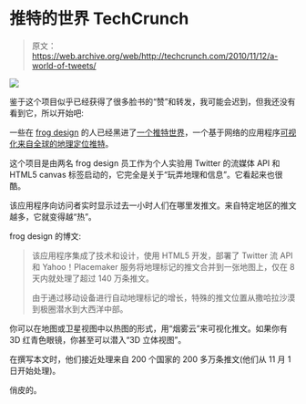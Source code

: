 # 推特的世界 TechCrunch

> 原文：<https://web.archive.org/web/http://techcrunch.com/2010/11/12/a-world-of-tweets/>

![](img/264872944fe00b3fb06d79433d199481.png)

鉴于这个项目似乎已经获得了很多脸书的“赞”和转发，我可能会迟到，但我还没有看到它，所以开始吧:

一些在 [frog design](https://web.archive.org/web/20230202213454/http://www.crunchbase.com/company/frog-design) 的人已经黑进了[一个推特世界](https://web.archive.org/web/20230202213454/http://aworldoftweets.frogdesign.com/)，一个基于网络的应用程序[可视化来自全球的地理定位推特](https://web.archive.org/web/20230202213454/http://designmind.frogdesign.com/blog/a-world-of-tweets.html)。

这个项目是由两名 frog design 员工作为个人实验用 Twitter 的流媒体 API 和 HTML5 canvas 标签启动的，它完全是关于“玩弄地理和信息”。它看起来也很酷。

该应用程序向访问者实时显示过去一小时人们在哪里发推文。来自特定地区的推文越多，它就变得越“热”。

frog design 的博文:

> 该应用程序集成了技术和设计，使用 HTML5 开发，部署了 Twitter 流 API 和 Yahoo！Placemaker 服务将地理标记的推文合并到一张地图上，仅在 8 天内就处理了超过 140 万条推文。
> 
> 由于通过移动设备进行自动地理标记的增长，特殊的推文位置从撒哈拉沙漠到极圈潜水到大西洋中部。

你可以在地图或卫星视图中以热图的形式，用“烟雾云”来可视化推文。如果你有 3D 红青色眼镜，你甚至可以潜入“3D 立体视图”。

在撰写本文时，他们接近处理来自 200 个国家的 200 多万条推文(他们从 11 月 1 日开始处理)。

俏皮的。